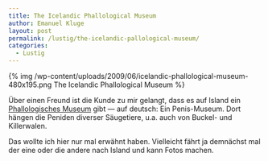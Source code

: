 ```yaml
---
title: The Icelandic Phallological Museum
author: Emanuel Kluge
layout: post
permalink: /lustig/the-icelandic-pallological-museum/
categories:
  - Lustig
---
```


{% img /wp-content/uploads/2009/06/icelandic-phallological-museum-480x195.png The Icelandic Phallological Museum %}

Über einen Freund ist die Kunde zu mir gelangt, dass es auf Island ein [Phallologisches Museum](http://www.ismennt.is/not/phallus/ger.htm) gibt &mdash; auf deutsch: Ein Penis-Museum. Dort hängen die Peniden diverser Säugetiere, u.a. auch von Buckel- und Killerwalen.

Das wollte ich hier nur mal erwähnt haben. Vielleicht fährt ja demnächst mal der eine oder die andere nach Island und kann Fotos machen.
